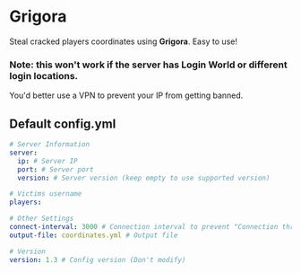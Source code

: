 # Grigora
Steal cracked players coordinates using **Grigora**. Easy to use!

### Note: this won't work if the server has Login World or different login locations.
You'd better use a VPN to prevent your IP from getting banned.

## Default config.yml
```yml
# Server Information
server:
  ip: # Server IP
  port: # Server port
  version: # Server version (keep empty to use supported version)

# Victims username
players:

# Other Settings
connect-interval: 3000 # Connection interval to prevent "Connection throttled!"
output-file: coordinates.yml # Output file

# Version
version: 1.3 # Config version (Don't modify)
```
